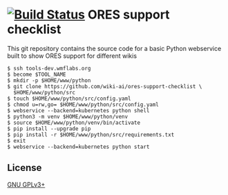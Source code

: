 [![Build Status](https://travis-ci.org/wiki-ai/ores-support-checklist.svg?branch=master)](https://travis-ci.org/wiki-ai/ores-support-checklist)
ORES support checklist
=========================

This git repository contains the source code for a basic Python webservice
built to show ORES support for different wikis

```
$ ssh tools-dev.wmflabs.org
$ become $TOOL_NAME
$ mkdir -p $HOME/www/python
$ git clone https://github.com/wiki-ai/ores-support-checklist \
  $HOME/www/python/src
$ touch $HOME/www/python/src/config.yaml
$ chmod u=rw,go= $HOME/www/python/src/config.yaml
$ webservice --backend=kubernetes python shell
$ python3 -m venv $HOME/www/python/venv
$ source $HOME/www/python/venv/bin/activate
$ pip install --upgrade pip
$ pip install -r $HOME/www/python/src/requirements.txt
$ exit
$ webservice --backend=kubernetes python start
```

License
-------
[GNU GPLv3+](//www.gnu.org/copyleft/gpl.html "GNU GPLv3+")
